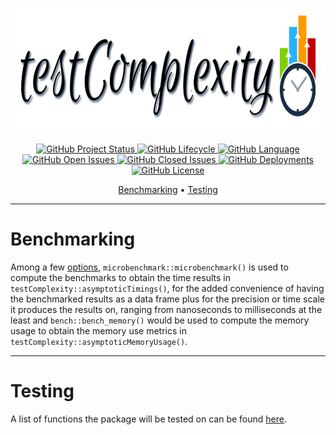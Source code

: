 <p align = "center">
<img width = "740" height = "200" src = "Images/TransparentLogo.png" >
</p>

<p align="center">
    <a href="https://www.repostatus.org/#active">
    <img src="https://www.repostatus.org/badges/latest/active.svg"
         alt="GitHub Project Status">
    <a href="https://github.com/Anirban166/testComplexity">
    <img src="https://img.shields.io/badge/lifecycle-experimental-orange.svg"
         alt="GitHub Lifecycle">
    <a href="https://www.r-project.org/">
    <img src="https://img.shields.io/github/languages/top/Anirban166/testComplexity?label=R"
         alt="GitHub Language">
    <a href="https://github.com/Anirban166/testComplexity/issues">
    <img src="https://img.shields.io/github/issues-raw/Anirban166/testComplexity?color=important&label=Open%20Issues"
         alt="GitHub Open Issues">
    <a href="https://github.com/Anirban166/testComplexity/issues?q=is%3Aissue+is%3Aclosed">
    <img src="https://img.shields.io/github/issues-closed-raw/Anirban166/testComplexity?color=brightgreen&label=Closed%20Issues"
         alt="GitHub Closed Issues">
         <a href="https://anirban166.github.io/testComplexity/">
    <img src="https://img.shields.io/github/deployments/Anirban166/testComplexity/github-pages?label=Deployments%20%7C%20Github%20Pages"
         alt="GitHub Deployments">
         <a href="https://github.com/Anirban166/testComplexity/blob/master/LICENSE.md">
    <img src="https://img.shields.io/github/license/mashape/apistatus.svg"
         alt="GitHub License">
</p> 
<p align="center">
  <a href="#benchmarking">Benchmarking</a> •
  <a href="#testing">Testing</a> 
</p>    
             
---         
# Benchmarking
Among a few [options](https://anirban166.github.io//Benchmarking/), `microbenchmark::microbenchmark()` is used to compute the benchmarks to obtain the time results in `testComplexity::asymptoticTimings()`, for the added convenience of having the benchmarked results as a data frame plus for the precision or time scale it produces the results on, ranging from nanoseconds to milliseconds at the least and `bench::bench_memory()` would be used to compute the memory usage to obtain the memory use metrics in `testComplexity::asymptoticMemoryUsage()`.

---             
# Testing
A list of functions the package will be tested on can be found [here](https://github.com/Anirban166/testComplexity/issues/2#issue-615087634).
